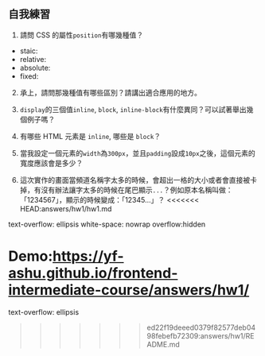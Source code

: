 ## 自我練習

1. 請問 CSS 的屬性`position`有哪幾種值？

* staic:
* relative:
* absolute:
* fixed:

2. 承上，請問那幾種值有哪些區別？請講出適合應用的地方。


3. `display`的三個值`inline`, `block`, `inline-block`有什麼異同？可以試著舉出幾個例子嗎？
4. 有哪些 HTML 元素是 `inline`, 哪些是 `block`？
5. 當我設定一個元素的`width`為`300px`，並且`padding`設成`10px`之後，這個元素的寬度應該會是多少？
6. 這次實作的畫面當頻道名稱字太多的時候，會超出一格的大小或者會直接被卡掉，有沒有辦法讓字太多的時候在尾巴顯示`...`？例如原本名稱叫做：「1234567」，顯示的時候變成：「12345...」？
<<<<<<< HEAD:answers/hw1/hw1.md

text-overflow: ellipsis
white-space:  nowrap
overflow:hidden

Demo:https://yf-ashu.github.io/frontend-intermediate-course/answers/hw1/
=======
text-overflow: ellipsis
>>>>>>> ed22f19deeed0379f82577deb0498febefb72309:answers/hw1/README.md
